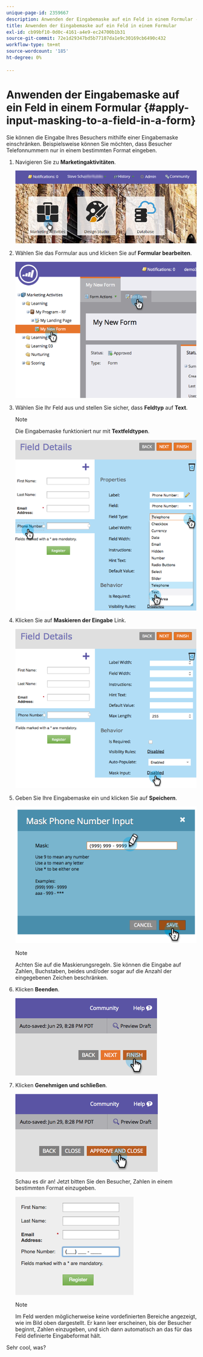 ```yaml
---
unique-page-id: 2359667
description: Anwenden der Eingabemaske auf ein Feld in einem Formular - Marketo-Dokumente - Produktdokumentation
title: Anwenden der Eingabemaske auf ein Feld in einem Formular
exl-id: cb99bf10-0d0c-4161-a4e9-ec24700b1b31
source-git-commit: 72e1d29347bd5b77107da1e9c30169cb6490c432
workflow-type: tm+mt
source-wordcount: '185'
ht-degree: 0%

---
```


# Anwenden der Eingabemaske auf ein Feld in einem Formular {#apply-input-masking-to-a-field-in-a-form}

Sie können die Eingabe Ihres Besuchers mithilfe einer Eingabemaske einschränken. Beispielsweise können Sie möchten, dass Besucher Telefonnummern nur in einem bestimmten Format eingeben.

1. Navigieren Sie zu **Marketingaktivitäten**.

   ![](assets/login-marketing-activities-4.png)

1. Wählen Sie das Formular aus und klicken Sie auf **Formular bearbeiten**.

   ![](assets/image2014-9-15-13-3a40-3a44.png)

1. Wählen Sie Ihr Feld aus und stellen Sie sicher, dass **Feldtyp** auf **Text**.

   >[!NOTE]
   >
   >Die Eingabemaske funktioniert nur mit **Textfeldtypen**.

   ![](assets/image2014-9-15-13-3a40-3a53.png)

1. Klicken Sie auf **Maskieren der Eingabe** Link.

   ![](assets/image2014-9-15-13-3a41-3a3.png)

1. Geben Sie Ihre Eingabemaske ein und klicken Sie auf **Speichern**.

   ![](assets/image2014-9-15-13-3a41-3a14.png)

   >[!NOTE]
   >
   >Achten Sie auf die Maskierungsregeln. Sie können die Eingabe auf Zahlen, Buchstaben, beides und/oder sogar auf die Anzahl der eingegebenen Zeichen beschränken.

1. Klicken **Beenden**.

   ![](assets/image2014-9-15-13-3a41-3a22.png)

1. Klicken **Genehmigen und schließen**.

   ![](assets/image2014-9-15-13-3a41-3a28.png)

   Schau es dir an! Jetzt bitten Sie den Besucher, Zahlen in einem bestimmten Format einzugeben.

   ![](assets/image2014-9-15-13-3a41-3a39.png)

   >[!NOTE]
   >
   >Im Feld werden möglicherweise keine vordefinierten Bereiche angezeigt, wie im Bild oben dargestellt. Er kann leer erscheinen, bis der Besucher beginnt, Zahlen einzugeben, und sich dann automatisch an das für das Feld definierte Eingabeformat hält.

Sehr cool, was?
